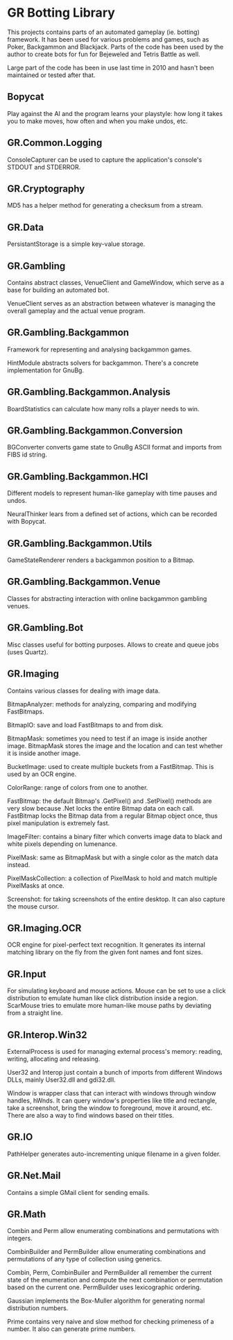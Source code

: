 GR Botting Library
==================
This projects contains parts of an automated gameplay (ie. botting) framework. It has been used for various problems and games, such as Poker, Backgammon and Blackjack. Parts of the code has been used by the author to create bots for fun for Bejeweled and Tetris Battle as well.

Large part of the code has been in use last time in 2010 and hasn't been maintained or tested after that.

Bopycat
-------
Play against the AI and the program learns your playstyle: how long it takes you to make moves, how often and when you make undos, etc.

GR.Common.Logging
-----------------
ConsoleCapturer can be used to capture the application's console's STDOUT and STDERROR.

GR.Cryptography
---------------
MD5 has a helper method for generating a checksum from a stream.

GR.Data
-------
PersistantStorage is a simple key-value storage.

GR.Gambling
-----------
Contains abstract classes, VenueClient and GameWindow, which serve as a base for building an automated bot.

VenueClient serves as an abstraction between whatever is managing the overall gameplay and the actual venue program.

GR.Gambling.Backgammon
----------------------
Framework for representing and analysing backgammon games.

HintModule abstracts solvers for backgammon. There's a concrete implementation for GnuBg.

GR.Gambling.Backgammon.Analysis
-------------------------------
BoardStatistics can calculate how many rolls a player needs to win.

GR.Gambling.Backgammon.Conversion
---------------------------------
BGConverter converts game state to GnuBg ASCII format and imports from FIBS id string.

GR.Gambling.Backgammon.HCI
--------------------------
Different models to represent human-like gameplay with time pauses and undos.

NeuralThinker lears from a defined set of actions, which can be recorded with Bopycat.

GR.Gambling.Backgammon.Utils
----------------------------
GameStateRenderer renders a backgammon position to a Bitmap.

GR.Gambling.Backgammon.Venue
----------------------------
Classes for abstracting interaction with online backgammon gambling venues.

GR.Gambling.Bot
---------------
Misc classes useful for botting purposes. Allows to create and queue jobs (uses Quartz).

GR.Imaging
----------
Contains various classes for dealing with image data.

BitmapAnalyzer: methods for analyzing, comparing and modifying FastBitmaps.

BitmapIO: save and load FastBitmaps to and from disk.

BitmapMask: sometimes you need to test if an image is inside another image. BitmapMask stores the image and the location and can test whether it is inside another image.

BucketImage: used to create multiple buckets from a FastBitmap. This is used by an OCR engine.

ColorRange: range of colors from one to another.

FastBitmap: the default Bitmap's .GetPixel() and .SetPixel() methods are very slow because .Net locks the entire Bitmap data on each call. FastBitmap locks the Bitmap data from a regular Bitmap object once, thus pixel manipulation is extremely fast.

ImageFilter: contains a binary filter which converts image data to black and white pixels depending on lumenance.

PixelMask: same as BitmapMask but with a single color as the match data instead.

PixelMaskCollection: a collection of PixelMask to hold and match multiple PixelMasks at once.

Screenshot: for taking screenshots of the entire desktop. It can also capture the mouse cursor.

GR.Imaging.OCR
--------------
OCR engine for pixel-perfect text recognition. It generates its internal matching library on the fly from the given font names and font sizes.

GR.Input
--------
For simulating keyboard and mouse actions. Mouse can be set to use a click distribution to emulate human like click distribution inside a region. ScarMouse tries to emulate more human-like mouse paths by deviating from a straight line.

GR.Interop.Win32
----------------
ExternalProcess is used for managing external process's memory: reading, writing, allocating and releasing.

User32 and Interop just contain a bunch of imports from different Windows DLLs, mainly User32.dll and gdi32.dll.

Window is wrapper class that can interact with windows through window handles, hWnds. It can query window's properties like title and rectangle,
take a screenshot, bring the window to foreground, move it around, etc. There are also a way to find windows based on their titles.

GR.IO
-----
PathHelper generates auto-incrementing unique filename in a given folder.

GR.Net.Mail
-----------
Contains a simple GMail client for sending emails.

GR.Math
-------
Combin and Perm allow enumerating combinations and permutations with integers.

CombinBuilder<T> and PermBuilder<T> allow enumerating combinations and permutations of any type of collection using generics.

Combin, Perm, CombinBuiler and PermBuilder all remember the current state of the enumeration and compute the next combination or permutation based on the current one. PermBuilder uses lexicographic ordering.

Gaussian implements the Box-Muller algorithm for generating normal distribution numbers.

Prime contains very naive and slow method for checking primeness of a number. It also can generate prime numbers.
